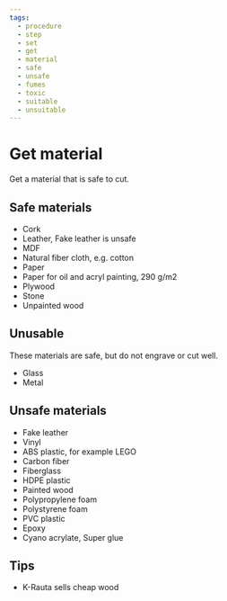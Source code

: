 ```yaml
---
tags:
  - procedure
  - step
  - set
  - get
  - material
  - safe
  - unsafe
  - fumes
  - toxic
  - suitable
  - unsuitable
---
```


# Get material

Get a material that is safe to cut.

## Safe materials

- Cork
- Leather, Fake leather is unsafe
- MDF
- Natural fiber cloth, e.g. cotton
- Paper
- Paper for oil and acryl painting, 290 g/m2
- Plywood
- Stone
- Unpainted wood

## Unusable

These materials are safe, but do not engrave or cut well.

- Glass
- Metal

## Unsafe materials

- Fake leather
- Vinyl
- ABS plastic, for example LEGO
- Carbon fiber
- Fiberglass
- HDPE plastic
- Painted wood
- Polypropylene foam
- Polystyrene foam
- PVC plastic
- Epoxy
- Cyano acrylate, Super glue

## Tips

- K-Rauta sells cheap wood
